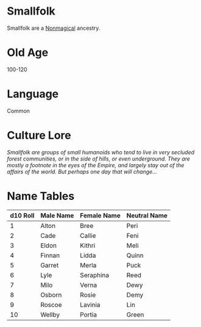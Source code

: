 # Smallfolk

Smallfolk are a [Nonmagical](../Mechanical/Nonmagical.md) ancestry.

# Old Age

100-120

# Language

Common

# Culture Lore

*Smallfolk are groups of small humanoids who tend to live in very secluded forest communities, or in the side of hills, or even underground. They are mostly a footnote in the eyes of the Empire, and largely stay out of the affairs of the world. But perhaps one day that will change…*

# Name Tables

| d10 Roll | Male Name | Female Name | Neutral Name |
| :------- | :-------- | :---------- | :----------- |
| 1        | Alton     | Bree        | Peri         |
| 2        | Cade      | Callie      | Feni         |
| 3        | Eldon     | Kithri      | Meli         |
| 4        | Finnan    | Lidda       | Quinn        |
| 5        | Garret    | Merla       | Puck         |
| 6        | Lyle      | Seraphina   | Reed         |
| 7        | Milo      | Verna       | Dewy         |
| 8        | Osborn    | Rosie       | Demy         |
| 9        | Roscoe    | Lavinia     | Lin          |
| 10       | Wellby    | Portia      | Green        |
